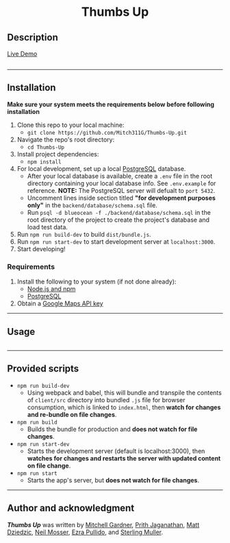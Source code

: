 <h1 align="center">Thumbs Up</h1>

## Description

[Live Demo](https://lit-castle-22669.herokuapp.com/)
<p align="center">
<img src="">
</p>

---
## Installation
**Make sure your system meets the requirements below before following installation**
1. Clone this repo to your local machine:
    - `git clone https://github.com/Mitch311G/Thumbs-Up.git`
2. Navigate the repo's root directory:
    - `cd Thumbs-Up`
3. Install project dependencies:
    - `npm install`
4. For local development, set up a local [PostgreSQL](https://www.postgresql.org/docs/) database.
    - After your local database is available, create a `.env` file in the root directory containing your local database info. See `.env.example` for reference. **NOTE:** The PostgreSQL server will defualt to `port 5432`.
    - Uncomment lines inside section titled **"for development purposes only"** in the `backend/database/schema.sql` file.
    - Run `psql -d blueocean -f ./backend/database/schema.sql` in the root directory of the project to create the project's database and load test data.
5. Run `npm run build-dev` to build `dist/bundle.js`.
6. Run `npm run start-dev` to start development server at `localhost:3000`.
7. Start developing!

### Requirements
1. Install the following to your system (if not done already):
    - [Node.js and npm](https://nodejs.org/en/download/)
    - [PostgreSQL](https://www.postgresql.org/download/)
2. Obtain a [Google Maps API key](https://developers.google.com/maps)
---

## Usage

<p align="center">
<img src="">
</p>

---

## Provided scripts
- `npm run build-dev`
    - Using webpack and babel, this will bundle and transpile the contents of `client/src` directory into bundled `.js` file for browser consumption, which is linked to `index.html`, then **watch for changes and re-bundle on file changes**.
- `npm run build`
    - Builds the bundle for production and **does not watch for file changes**.
- `npm run start-dev`
    - Starts the development server (default is localhost:3000), then **watches for changes and restarts the server with updated content on file change**.
- `npm run start`
    - Starts the app's server, but **does not watch for file changes**.
---

## Author and acknowledgment
***Thumbs Up*** was written by [Mitchell Gardner](https://github.com/Mitch311G), [Prith Jaganathan](https://github.com/prith98), [Matt Dziedzic](https://github.com/MrFripple), [Neil Mosser](https://github.com/NeilMosser), [Ezra Pullido](https://github.com/ezra-pullido), and [Sterling Muller](https://github.com/sterlingmuller).
